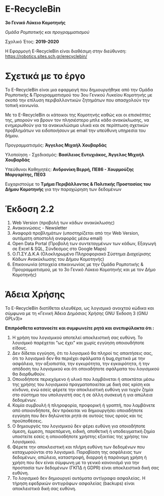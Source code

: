 # E-RecycleBin
**3ο Γενικό Λύκειο Κομοτηνής**

*Ομάδα Ρομποτικής και προγραμματισμού* 

Σχολικό Έτος: **2019-2020**

H Εφαρμογή E-RecycleBin είναι διαθέσιμη στην διεύθυνση: https://robotics.sites.sch.gr/erecyclebin/
# Σχετικά με το έργο
Το E-RecycleBin είναι μια εφαρμογή που δημιουργήθηκε από την Ομάδα Ρομποτικής & Προγραμματισμού του 3ου Γενικού Λυκείου Κομοτηνής με σκοπό την επίλυση περιβαλλοντικών ζητημάτων που απασχολούν την τοπική κοινωνία.

Με το E-RecycleBin οι κάτοικοι της Κομοτηνής καθώς και οι επισκέπτες της, μπορούν να βρουν τον πλησιέστερο μπλε κάδο ανακύκλωσης, να ενημερωθούν για τα ανακυκλώσιμα υλικά και σε περίπτωση σχετικών προβλημάτων να ειδοποιήσουν με email την υπεύθυνη υπηρεσία του δήμου.

Προγραμματισμός: **Άγγελος Μιχαήλ Χουβαρδάς**

Υλοποίηση - Σχεδιασμός: **Βασίλειος Ευτυχιάκος, Άγγελος Μιχαήλ Χουβαρδάς** 

Υπεύθυνοι Καθηγητές: **Ανδρονίκη Βερρή, ΠΕ86 - Χουρμούζης Μαργαρίτης, ΠΕ03**

Ευχαριστούμε το **Τμήμα Περιβάλλοντος & Πολιτικής Προστασίας του Δήμου Κομοτηνής** για την παραχώρηση των δεδομένων

# Έκδοση 2.2
1. Web Version (προβολή των κάδων ανακύκλωσης)
2. Ανακοινώσεις - Newsletter
3. Αναφορά προβλημάτων (υποστηρίζεται από την Web Version, αυτόματη αποστολή αναφοράς μέσω email)
4. Open Data Portal (Προβολή των συντεταγμένων των κάδων, Εξαγωγή σε Excel & SQL, Σύνδεσμος στο Google Maps)
5. Ο.Π.ΣΥ.Δ.Κ.Α (Ολοκληρωμένο Πληροφοριακό Σύστημα Διαχείρισης Κάδων Ανακύκλωσης του Δήμου Κομοτηνής)
6. Επικοινωνία (στοιχεία επικοινωνίας με την Ομάδα Ρομποτικής & Προγραμματισμού, με το 3ο Γενικό Λύκειο Κομοτηνής και με τον Δήμο Κομοτηνής)

# Άδεια Χρήσης
Το E-RecycleBin διατίθεται ελευθέρα, ως λογισμικό ανοιχτού κώδικα και σύμφωνα με τη «Γενική Άδεια Δημόσιας Χρήσης GNU Έκδοση 3 (GNU GPLv3)»

**Επιπρόσθετα κατανοείτε και συμφωνείτε ρητά και ανεπιφύλακτα ότι :**

1. Η χρήση του λογισμικού αποτελεί αποκλειστική σας ευθύνη. Το λογισμικό παρέχεται "ως έχει" και χωρίς εγγύηση οποιουδήποτε είδους.
2. Δεν δίδεται εγγύηση, ότι το λογισμικό θα πληροί τις απαιτήσεις σας, ότι το λογισμικό δεν θα περιέχει σφάλματα ή bug,σχετικά με την ασφάλεια, την αξιοπιστία, την εγκυρότητα, την εγκαιρότητα, ή την απόδοση του λογισμικού και ότι οποιαδήποτε σφάλματα του λογισμικού θα διορθωθούν.
3. Οποιοδήποτε περιεχόμενο ή υλικό που λαμβάνεται ή αποκτάται μέσω της χρήσης του λογισμικού πραγματοποιείται με δική σας κρίση και κίνδυνο, ενώ εσείς φέρετε την αποκλειστική ευθύνη για τυχόν ζημία στο σύστημα του υπολογιστή σας ή σε άλλη συσκευή ή για απώλεια δεδομένων.
4. Καμία συμβουλή ή πληροφορία, προφορική ή γραπτή, που λαμβάνετε από οποιονδήποτε, δεν πρόκειται να δημιουργήσει οποιαδήποτε εγγύηση που δεν δηλώνεται ρητά σε αυτούς τους ορούς και τις προϋποθέσεις.
5. Ο δημιουργός του λογισμικoύ δεν φέρει ευθύνη για οποιαδήποτε άμεση, έμμεση, παρεπόμενη, ειδική, αποθετική ή υποδειγματική ζημία υποστείτε εσείς η οποιοσδήποτε χρήστης εξαιτίας της χρήσης του λογισμικού.
6. Φέρετε την αποκλειστική και πλήρη ευθύνη των δεδομένων που καταχωρούνται στο λογισμικό. Παραβίαση της ασφάλειας των δεδομένων, απώλεια, καταστροφή, διαρροή ή παράνομη χρήση ή χρήση που δεν είναι σύμφωνη με το γενικό κανονισμό για την προστασία των δεδομένων (ΓΚΠΔ ή GDPR) είναι αποκλειστικά δική σας ευθύνη.
7. Το λογισμικό δεν δημιουργεί αυτόματα αντίγραφα ασφαλείας. Η τήρηση εφεδρικών αντιγράφων ασφαλείας (backups) είναι αποκλειστικά δική σας ευθύνη.
